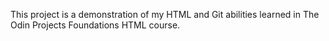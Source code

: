 This project is a demonstration of my HTML and Git abilities learned in The Odin Projects Foundations HTML course.
